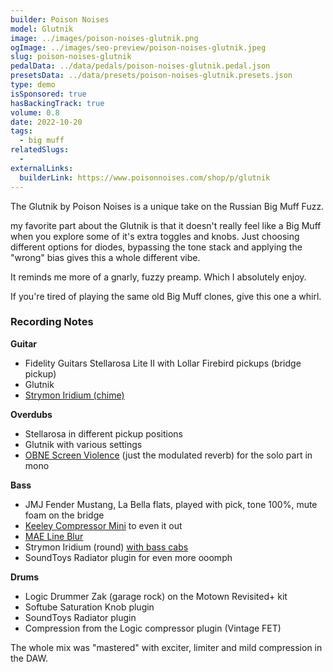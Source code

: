 ```yaml
---
builder: Poison Noises
model: Glutnik
image: ../images/poison-noises-glutnik.png
ogImage: ../images/seo-preview/poison-noises-glutnik.jpeg
slug: poison-noises-glutnik
pedalData: ../data/pedals/poison-noises-glutnik.pedal.json
presetsData: ../data/presets/poison-noises-glutnik.presets.json
type: demo
isSponsored: true
hasBackingTrack: true
volume: 0.8
date: 2022-10-20
tags:
  - big muff
relatedSlugs:
  -
externalLinks:
  builderLink: https://www.poisonnoises.com/shop/p/glutnik
---
```


The Glutnik by Poison Noises is a unique take on the Russian Big Muff Fuzz.

my favorite part about the Glutnik is that it doesn't really feel like a Big Muff when you explore some of it's extra toggles and knobs. Just choosing different options for diodes, bypassing the tone stack and applying the "wrong" bias gives this a whole different vibe.

It reminds me more of a gnarly, fuzzy preamp. Which I absolutely enjoy.

If you're tired of playing the same old Big Muff clones, give this one a whirl.

### Recording Notes

**Guitar**

- Fidelity Guitars Stellarosa Lite II with Lollar Firebird pickups (bridge pickup)
- Glutnik
- [Strymon Iridium (chime)](/demos/strymon-iridium)

**Overdubs**

- Stellarosa in different pickup positions
- Glutnik with various settings
- [OBNE Screen Violence](/demos/old-blood-noise-endeavors-screen-violence) (just the modulated reverb) for the solo part in mono

**Bass**

- JMJ Fender Mustang, La Bella flats, played with pick, tone 100%, mute foam on the bridge
- [Keeley Compressor Mini](/demos/keeley-electronics-compressor-mini) to even it out
- [MAE Line Blur](/demos/mask-audio-electronics-line-blur)
- Strymon Iridium (round) [with bass cabs](/posts/strymon-iridium-bass-ownhammer-ir/)
- SoundToys Radiator plugin for even more ooomph

**Drums**

- Logic Drummer Zak (garage rock) on the Motown Revisited+ kit
- Softube Saturation Knob plugin
- SoundToys Radiator plugin
- Compression from the Logic compressor plugin (Vintage FET)

The whole mix was "mastered" with exciter, limiter and mild compression in the DAW.
